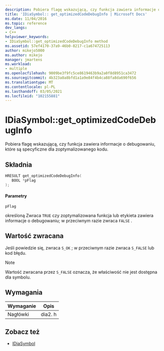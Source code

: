 ```yaml
---
description: Pobiera flagę wskazującą, czy funkcja zawiera informacje o debugowaniu, które są specyficzne dla zoptymalizowanego kodu.
title: 'IDiaSymbol:: get_optimizedCodeDebugInfo | Microsoft Docs'
ms.date: 11/04/2016
ms.topic: reference
dev_langs:
- C++
helpviewer_keywords:
- IDiaSymbol::get_optimizedCodeDebugInfo method
ms.assetid: 57ef4170-37a9-46b0-8217-c1a674725113
author: mikejo5000
ms.author: mikejo
manager: jmartens
ms.workload:
- multiple
ms.openlocfilehash: 9009be3f9fc5ce8619463b9a2a0f8d8951ca3472
ms.sourcegitcommit: 4b323a8a8bfd1a1a9e84f4b4ca88fa8da690f656
ms.translationtype: MT
ms.contentlocale: pl-PL
ms.lasthandoff: 03/05/2021
ms.locfileid: "102155881"
---
```

# <a name="idiasymbolget_optimizedcodedebuginfo"></a>IDiaSymbol::get_optimizedCodeDebugInfo
Pobiera flagę wskazującą, czy funkcja zawiera informacje o debugowaniu, które są specyficzne dla zoptymalizowanego kodu.

## <a name="syntax"></a>Składnia

```C++
HRESULT get_optimizedCodeDebugInfo(
   BOOL *pFlag
);
```

#### <a name="parameters"></a>Parametry
 `pFlag`

określoną Zwraca `TRUE` czy zoptymalizowana funkcja lub etykieta zawiera informacje o debugowaniu; w przeciwnym razie zwraca `FALSE` .

## <a name="return-value"></a>Wartość zwracana
 Jeśli powiedzie się, zwraca `S_OK` ; w przeciwnym razie zwraca `S_FALSE` lub kod błędu.

> [!NOTE]
> Wartość zwracana przez `S_FALSE` oznacza, że właściwość nie jest dostępna dla symbolu.

## <a name="requirements"></a>Wymagania

|Wymaganie|Opis|
|-----------------|-----------------|
|Nagłówki|dia2. h|

## <a name="see-also"></a>Zobacz też
- [IDiaSymbol](../../debugger/debug-interface-access/idiasymbol.md)

